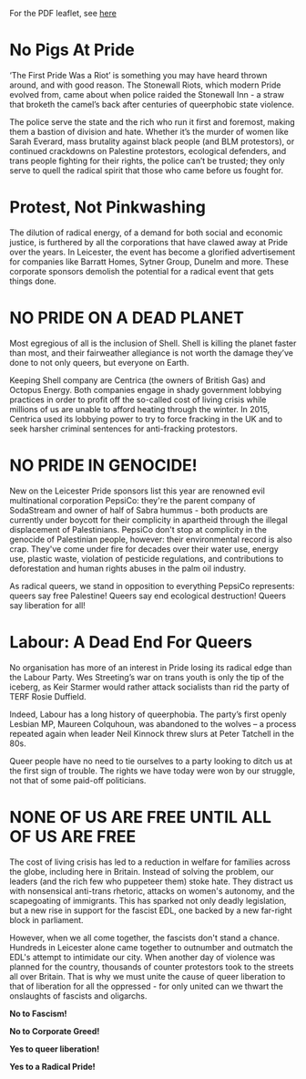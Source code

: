 For the PDF leaflet, see [here](/leaflet.pdf)

# No Pigs At Pride
‘The First Pride Was a Riot’ is something you may have heard thrown around, and with good reason. The Stonewall Riots, which modern Pride evolved from, came about when police raided the Stonewall Inn - a straw that broketh the camel’s back after centuries of queerphobic state violence. 

The police serve the state and the rich who run it first and foremost, making them a bastion of division and hate. Whether it’s the murder of women like Sarah Everard, mass brutality against black people (and BLM protestors), or continued crackdowns on Palestine protestors, ecological defenders, and trans people fighting for their rights, the police can’t be trusted; they only serve to quell the radical spirit that those who came before us fought for. 

# Protest, Not Pinkwashing
The dilution of radical energy, of a demand for both social and economic justice, is furthered by all the corporations that have clawed away at Pride over the years. In Leicester, the event has become a glorified advertisement for companies like Barratt Homes, Sytner Group, Dunelm and more. These corporate sponsors demolish the potential for a radical event that gets things done. 

# NO PRIDE ON A DEAD PLANET
Most egregious of all is the inclusion of Shell. Shell is killing the planet faster than most, and their fairweather allegiance is not worth the damage they’ve done to not only queers, but everyone on Earth.

Keeping Shell company are Centrica (the owners of British Gas) and Octopus Energy. Both companies engage in shady government lobbying practices in order to profit off the so-called cost of living crisis while millions of us are unable to afford heating through the winter. In 2015, Centrica used its lobbying power to try to force fracking in the UK and to seek harsher criminal sentences for anti-fracking protestors.

# NO PRIDE IN GENOCIDE!
New on the Leicester Pride sponsors list this year are renowned evil multinational corporation PepsiCo: they're the parent company of SodaStream and owner of half of Sabra hummus - both products are currently under boycott for their complicity in apartheid through the illegal displacement of Palestinians. PepsiCo don't stop at complicity in the genocide of Palestinian people, however: their environmental record is also crap. They've come under fire for decades over their water use, energy use, plastic waste, violation of pesticide regulations, and contributions to deforestation and human rights abuses in the palm oil industry.

As radical queers, we stand in opposition to everything PepsiCo represents: queers say free Palestine! Queers say end ecological destruction! Queers say liberation for all!

# Labour: A Dead End For Queers
No organisation has more of an interest in Pride losing its radical edge than the Labour Party. Wes Streeting’s war on trans youth is only the tip of the iceberg, as Keir Starmer would rather attack socialists than rid the party of TERF Rosie Duffield. 

Indeed, Labour has a long history of queerphobia. The party’s first openly Lesbian MP, Maureen Colquhoun, was abandoned to the wolves – a process repeated again when leader Neil Kinnock threw slurs at Peter Tatchell in the 80s.

Queer people have no need to tie ourselves to a party looking to ditch us at the first sign of trouble. The rights we have today were won by our struggle, not that of some paid-off politicians.

# NONE OF US ARE FREE UNTIL ALL OF US ARE FREE
​​​​​​​The cost of living crisis has led to a reduction in welfare for families across the globe, including here in Britain. Instead of solving the problem, our leaders (and the rich few who puppeteer them) stoke hate. They distract us with nonsensical anti-trans rhetoric, attacks on women's autonomy, and the scapegoating of immigrants. This has sparked not only deadly legislation, but a new rise in support for the fascist EDL, one backed by a new far-right block in parliament. 

However, when we all come together, the fascists don't stand a chance. Hundreds in Leicester alone came together to outnumber and outmatch the EDL's attempt to intimidate our city. When another day of violence was planned for the country, thousands of counter protestors took to the streets all over Britain. That is why we must unite the cause of queer liberation to that of liberation for all the oppressed - for only united can we thwart the onslaughts of fascists and oligarchs. 

**No to Fascism!**

**No to Corporate Greed!**

**Yes to queer liberation!**

**Yes to a Radical Pride!**
